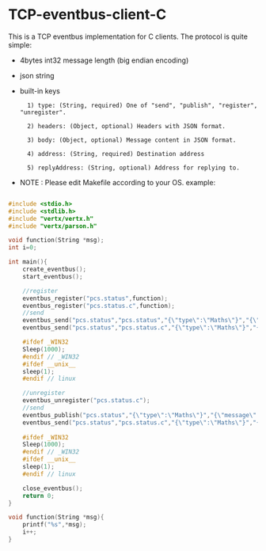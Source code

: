 # TCP-eventbus-client-C
This is a TCP eventbus implementation for C clients. The protocol is quite simple:

* 4bytes int32 message length (big endian encoding)
* json string
* built-in keys
        
        1) type: (String, required) One of "send", "publish", "register", "unregister".
        
        2) headers: (Object, optional) Headers with JSON format.
        
        3) body: (Object, optional) Message content in JSON format.
        
        4) address: (String, required) Destination address
        
        5) replyAddress: (String, optional) Address for replying to.
        
- NOTE : Please edit Makefile according to your OS.
example:

```c

#include <stdio.h>
#include <stdlib.h>
#include "vertx/vertx.h"
#include "vertx/parson.h"

void function(String *msg);
int i=0;

int main(){
    create_eventbus();
    start_eventbus();

    //register
    eventbus_register("pcs.status",function);
    eventbus_register("pcs.status.c",function);
    //send
    eventbus_send("pcs.status","pcs.status","{\"type\":\"Maths\"}","{\"message\":\"i++\"}");
    eventbus_send("pcs.status","pcs.status.c","{\"type\":\"Maths\"}","{\"message\":\"i++\"}");

    #ifdef _WIN32
    Sleep(1000);
    #endif // _WIN32
    #ifdef __unix__
    sleep(1);
    #endif // linux

    //unregister
    eventbus_unregister("pcs.status.c");
    //send
    eventbus_publish("pcs.status","{\"type\":\"Maths\"}","{\"message\":\"i++\"}");
    eventbus_send("pcs.status","pcs.status.c","{\"type\":\"Maths\"}","{\"message\":\"i++\"}");
    
    #ifdef _WIN32
    Sleep(1000);
    #endif // _WIN32
    #ifdef __unix__
    sleep(1);
    #endif // linux

    close_eventbus();
    return 0;
}

void function(String *msg){
    printf("%s",*msg);
    i++;
}

```
